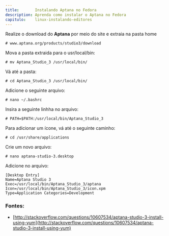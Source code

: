 ```yaml
---
title:       Instalando Aptana no Fedora
description: Aprenda como instalar o Aptana no Fedora
capitulo:    linux-instalando-editores
---
```



Realize o download do __Aptana__ por meio do site e extraia na pasta home

	# www.aptana.org/products/studio3/download

Mova a pasta extraida para o usr/local/bin:

	# mv Aptana_Studio_3 /usr/local/bin/

Vá até a pasta:

	# cd Aptana_Studio_3 /usr/local/bin/

Adicione o seguinte arquivo:

	# nano ~/.bashrc

Insira a seguinte linhha no arquivo:

	# PATH=$PATH:/usr/local/bin/Aptana_Studio_3

Para adicionar um ícone, vá até o seguinte caminho:

	# cd /usr/share/applications

Crie um novo arquivo:

	# nano aptana-studio-3.desktop

Adicione no arquivo:

	[Desktop Entry]
	Name=Aptana Studio 3
	Exec=/usr/local/bin/Aptana_Studio_3/aptana
	Icon=/usr/local/bin/Aptana_Studio_3/icon.xpm
	Type=Application Categories=Development


### Fontes:

- [http://stackoverflow.com/questions/10607534/aptana-studio-3-install-using-yum](http://stackoverflow.com/questions/10607534/aptana-studio-3-install-using-yum)